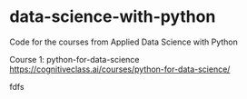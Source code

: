 # data-science-with-python
Code for the courses from Applied Data Science with Python

Course 1: python-for-data-science
https://cognitiveclass.ai/courses/python-for-data-science/

fdfs
